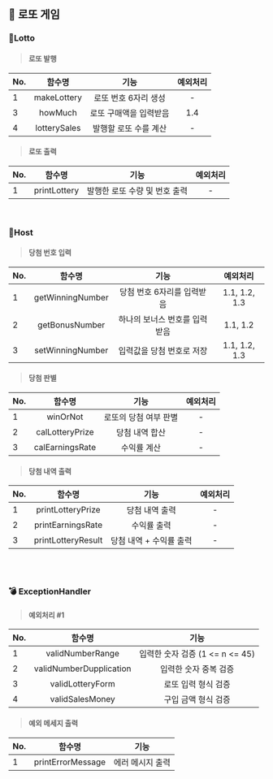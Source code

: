 ## 🎱 로또 게임

### 🎰Lotto

>#### 로또 발행
| No. |     함수명      |      기능      | 예외처리 |
|-----|:------------:|:------------:|:----:|
| 1   | makeLottery  | 로또 번호 6자리 생성 |       -      |
| 3   |   howMuch    | 로또 구매액을 입력받음 |      1.4      |
| 4   | lotterySales | 발행할 로또 수를 계산 |       -       | 

> #### 로또 출력
| No. |       함수명        |        기능         | 예외처리 |
|-----|:----------------:|:-----------------:|:----:|
| 1   |   printLottery   | 발행한 로또 수량 및 번호 출력 |  -   |

<br/>

### 🏦Host

>#### 당첨 번호 입력  
| No. |       함수명        |        기능        |     예외처리    |
|-----|:----------------:|:----------------:|:-------------:|
| 1   | getWinningNumber | 당첨 번호 6자리를 입력받음  | 1.1, 1.2, 1.3 |
| 2   |  getBonusNumber  | 하나의 보너스 번호를 입력받음 |   1.1, 1.2    | 
| 3   | setWinningNumber |  입력값을 당첨 번호로 저장  | 1.1, 1.2, 1.3 | 

>#### 당첨 판별
| No. |       함수명       |      기능      |     예외처리      |
|-----|:---------------:|:------------:|:-------------:|
| 1   |    winOrNot     | 로또의 당첨 여부 판별 |       -       |
| 2   | calLotteryPrize |   당첨 내역 합산   | -|
| 3   | calEarningsRate |    수익률 계산    |       -       |


>#### 당첨 내역 출력
| No. |        함수명         |       기능       |     예외처리      |
|-----|:------------------:|:--------------:|:-------------:|
| 1   | printLotteryPrize  |    당첨 내역 출력    |       -       |
| 2   | printEarningsRate  |     수익률 출력     |       -       |
| 3 | printLotteryResult | 당첨 내역 + 수익률 출력 | -|

<br/></br>

### 💣 ExceptionHandler
 
>#### 예외처리 #1
| No. |           함수명           |            기능            |
|-----|:-----------------------:|:------------------------:|
| 1   |    validNumberRange     | 입력한 숫자 검증 (1 <= n <= 45) | 
| 2   | validNumberDupplication | 입력한 숫자 중복 검증 |
| 3   |    validLotteryForm     |       로또 입력 형식 검증        |
| 4   |     validSalesMoney     | 구입 금액 형식 검증 |

>#### 예외 메세지 출력

| No. |        함수명        |            기능            |
|-----|:-----------------:|:------------------------:|
| 1   | printErrorMessage | 에러 메시지 출력 |